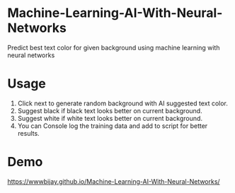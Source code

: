 # Machine-Learning-AI-With-Neural-Networks
Predict best text color for given background using machine learning with neural networks

# Usage
1. Click next  to generate random background with AI suggested text color.
2. Suggest black if black text looks better on current background.
3. Suggest white if white text looks better on current background.
4. You can Console log the training data and add to script for better results.


# Demo
https://wwwbijay.github.io/Machine-Learning-AI-With-Neural-Networks/

